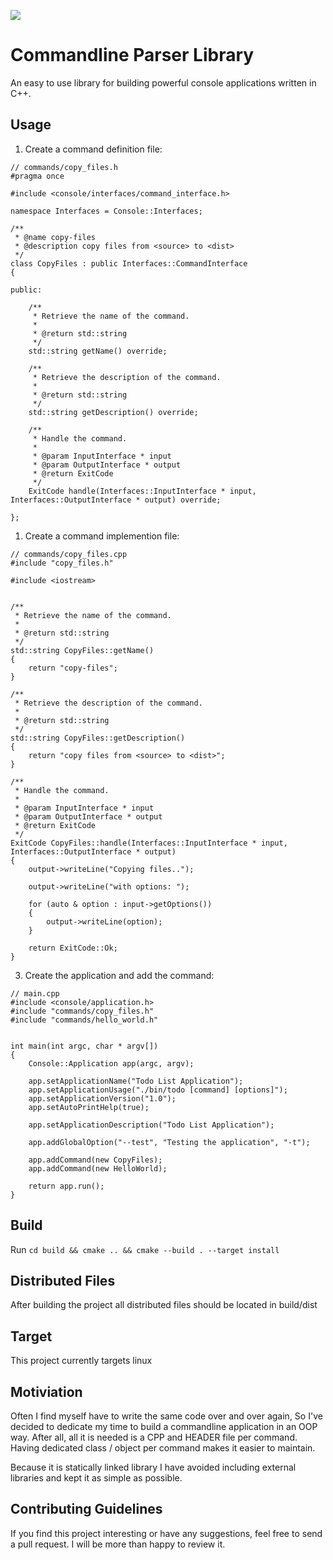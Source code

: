 <p align="left"><img src="https://drive.google.com/uc?export=view&id=1-x4N2CctotfbV9U-m7b8AUjOtXLlH9cs"></p>

# Commandline Parser Library

An easy to use library for building powerful console applications written in C++.

## Usage

1. Create a command definition file:

```
// commands/copy_files.h
#pragma once

#include <console/interfaces/command_interface.h>

namespace Interfaces = Console::Interfaces;

/**
 * @name copy-files
 * @description copy files from <source> to <dist>
 */
class CopyFiles : public Interfaces::CommandInterface
{

public:

    /**
     * Retrieve the name of the command.
     *
     * @return std::string
     */
    std::string getName() override;

    /**
     * Retrieve the description of the command.
     *
     * @return std::string
     */
    std::string getDescription() override;

    /**
     * Handle the command.
     *
     * @param InputInterface * input
     * @param OutputInterface * output
     * @return ExitCode
     */
    ExitCode handle(Interfaces::InputInterface * input, Interfaces::OutputInterface * output) override;

};
```

1. Create a command implemention file:

```
// commands/copy_files.cpp
#include "copy_files.h"

#include <iostream>


/**
 * Retrieve the name of the command.
 *
 * @return std::string
 */
std::string CopyFiles::getName()
{
    return "copy-files";
}

/**
 * Retrieve the description of the command.
 *
 * @return std::string
 */
std::string CopyFiles::getDescription()
{
    return "copy files from <source> to <dist>";
}

/**
 * Handle the command.
 *
 * @param InputInterface * input
 * @param OutputInterface * output
 * @return ExitCode
 */
ExitCode CopyFiles::handle(Interfaces::InputInterface * input, Interfaces::OutputInterface * output)
{
    output->writeLine("Copying files..");

    output->writeLine("with options: ");
    
    for (auto & option : input->getOptions()) 
    {
        output->writeLine(option);
    }

    return ExitCode::Ok;
}
```

3. Create the application and add the command:

```
// main.cpp
#include <console/application.h>
#include "commands/copy_files.h"
#include "commands/hello_world.h"


int main(int argc, char * argv[])
{
    Console::Application app(argc, argv);

    app.setApplicationName("Todo List Application");
    app.setApplicationUsage("./bin/todo [command] [options]");
    app.setApplicationVersion("1.0");
    app.setAutoPrintHelp(true);

    app.setApplicationDescription("Todo List Application");

    app.addGlobalOption("--test", "Testing the application", "-t");

    app.addCommand(new CopyFiles);
    app.addCommand(new HelloWorld);

    return app.run();
}
```


## Build

Run `cd build && cmake .. && cmake --build . --target install`

## Distributed Files

After building the project all distributed files should be located in build/dist

## Target

This project currently targets linux

## Motiviation

Often I find myself have to write the same code over and over again, So I've decided to dedicate my time to build a commandline application in an OOP way.
After all, all it is needed is a CPP and HEADER file per command.
Having dedicated class / object per command makes it easier to maintain.

Because it is statically linked library I have avoided including external libraries and kept it as simple as possible.

## Contributing Guidelines

If you find this project interesting or have any suggestions, feel free to send a pull request. I will be more than happy to review it.
